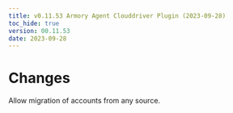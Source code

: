 ```yaml
---
title: v0.11.53 Armory Agent Clouddriver Plugin (2023-09-28)
toc_hide: true
version: 00.11.53
date: 2023-09-28
---
```


# Changes
Allow migration of accounts from any source.
